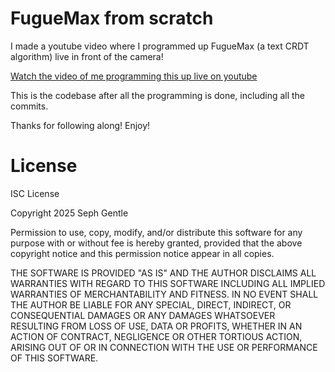 # FugueMax from scratch

I made a youtube video where I programmed up FugueMax (a text CRDT algorithm) live in front of the camera!

[Watch the video of me programming this up live on youtube](https://www.youtube.com/watch?v=_lQ2Q4Kzi1I)

This is the codebase after all the programming is done, including all the commits.

Thanks for following along! Enjoy!


# License

ISC License

Copyright 2025 Seph Gentle

Permission to use, copy, modify, and/or distribute this software for any purpose with or without fee is hereby granted, provided that the above copyright notice and this permission notice appear in all copies.

THE SOFTWARE IS PROVIDED "AS IS" AND THE AUTHOR DISCLAIMS ALL WARRANTIES WITH REGARD TO THIS SOFTWARE INCLUDING ALL IMPLIED WARRANTIES OF MERCHANTABILITY AND FITNESS. IN NO EVENT SHALL THE AUTHOR BE LIABLE FOR ANY SPECIAL, DIRECT, INDIRECT, OR CONSEQUENTIAL DAMAGES OR ANY DAMAGES WHATSOEVER RESULTING FROM LOSS OF USE, DATA OR PROFITS, WHETHER IN AN ACTION OF CONTRACT, NEGLIGENCE OR OTHER TORTIOUS ACTION, ARISING OUT OF OR IN CONNECTION WITH THE USE OR PERFORMANCE OF THIS SOFTWARE.
